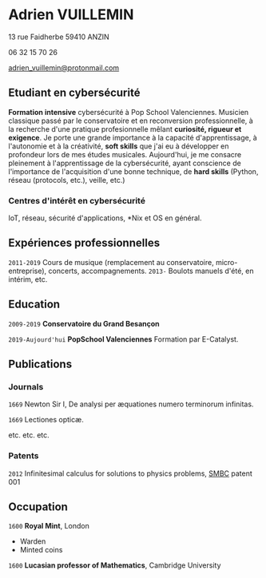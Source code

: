# Adrien VUILLEMIN
13 rue Faidherbe 59410 ANZIN

06 32 15 70 26
<div id="webaddress">
<a href="adrien_vuillemin@protonmail.com">adrien_vuillemin@protonmail.com</a>
</div>



## Etudiant en cybersécurité

**Formation intensive** cybersécurité à Pop School Valenciennes.
Musicien classique passé par le conservatoire et en reconversion professionnelle, à la recherche d'une pratique profesionnelle mêlant **curiosité, rigueur et exigence**.
Je porte une grande importance à la capacité d'apprentissage, à l'autonomie et à la créativité, **soft skills** que j'ai eu à développer en profondeur lors de mes études musicales.
Aujourd'hui, je me consacre pleinement à l'apprentissage de la cybersécurité, ayant conscience de l'importance de l'acquisition d'une bonne technique, de **hard skills** (Python, réseau (protocols, etc.), veille, etc.)

### Centres d'intérêt en cybersécurité

IoT, réseau, sécurité d'applications, \*Nix et OS en général.

## Expériences professionnelles

`2011-2019` Cours de musique (remplacement au conservatoire, micro-entreprise), concerts, accompagnements.
`2013-` Boulots manuels d'été, en intérim, etc.


## Education

`2009-2019`
__Conservatoire du Grand Besançon__

`2019-Aujourd'hui`
__PopSchool Valenciennes__ Formation par E-Catalyst.

## Publications

<!-- A list is also available [online](http://scholar.google.co.uk/citations?user=LTOTl0YAAAAJ) -->

### Journals

`1669`
Newton Sir I, De analysi per æquationes numero terminorum infinitas. 

`1669`
Lectiones opticæ.

etc. etc. etc.

### Patents

`2012`
Infinitesimal calculus for solutions to physics problems, [SMBC](http://www.techdirt.com/articles/20121011/09312820678/if-patents-had-been-around-time-newton.shtml) patent 001


## Occupation

`1600`
__Royal Mint__, London

- Warden
- Minted coins

`1600`
__Lucasian professor of Mathematics__, Cambridge University



<!-- ### Footer

Last updated: May 2013 -->


